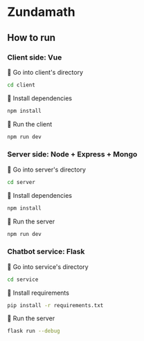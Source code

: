 # Zundamath

## How to run

### Client side: Vue

🫛 Go into client's directory

```sh
cd client
```

🫛 Install dependencies

```sh
npm install
```

🫛 Run the client

```sh
npm run dev
```

### Server side: Node + Express + Mongo

🫛 Go into server's directory

```sh
cd server
```

🫛 Install dependencies

```sh
npm install
```

🫛 Run the server

```sh
npm run dev
```

### Chatbot service: Flask

🫛 Go into service's directory

```sh
cd service
```

🫛 Install requirements

```sh
pip install -r requirements.txt
```

🫛 Run the server

```sh
flask run --debug
```
